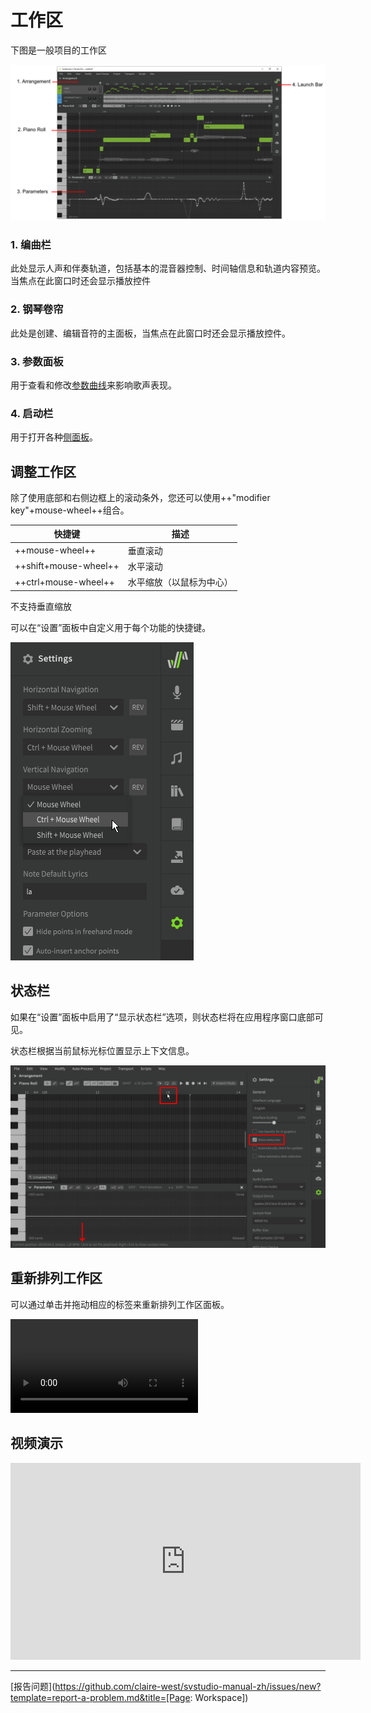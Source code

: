 # 工作区

下图是一般项目的工作区

![A High-level Overview of the Application GUI](../img/workspace/workspace.png)

### 1. 编曲栏

此处显示人声和伴奏轨道，包括基本的混音器控制、时间轴信息和轨道内容预览。当焦点在此窗口时还会显示播放控件

### 2. 钢琴卷帘

此处是创建、编辑音符的主面板，当焦点在此窗口时还会显示播放控件。

### 3. 参数面板

用于查看和修改[参数曲线](../../parameters/parameters-panel)来影响歌声表现。

### 4. 启动栏

用于打开各种[侧面板](side-panels.md)。

## 调整工作区

除了使用底部和右侧边框上的滚动条外，您还可以使用++"modifier key"+mouse-wheel++组合。

|快捷键|描述|
|---|---|
|++mouse-wheel++|垂直滚动|
|++shift+mouse-wheel++|水平滚动|
|++ctrl+mouse-wheel++|水平缩放（以鼠标为中心）|

不支持垂直缩放

可以在“设置”面板中自定义用于每个功能的快捷键。

![更改缩放快捷键](../img/workspace/navigation-settings.png)

## 状态栏

如果在“设置”面板中启用了“显示状态栏”选项，则状态栏将在应用程序窗口底部可见。

状态栏根据当前鼠标光标位置显示上下文信息。

![状态栏](../img/workspace/status-bar.png)

## 重新排列工作区

可以通过单击并拖动相应的标签来重新排列工作区面板。

![type:video](../img/workspace/rearrange-panels.mp4)

## 视频演示

<iframe width="560" height="315" src="https://www.youtube-nocookie.com/embed/5f50-Ircdvs" title="YouTube video player" frameborder="0" allowfullscreen></iframe>

---

[报告问题](https://github.com/claire-west/svstudio-manual-zh/issues/new?template=report-a-problem.md&title=[Page: Workspace])